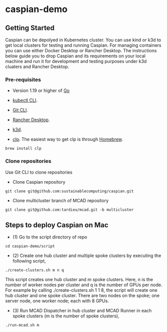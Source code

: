 # caspian-demo
## Getting Started 
Caspian can be depolyed in Kubernetes cluster. You can use kind or k3d to get  local clusters for testing and running Caspian. For managing containers you can use either Docker Desktop or Rancher Desktop. The instructions below guide you to drop Caspian and its requirements on your local machine and run it for development and testing purposes under k3d cluaters and Rancher Desktop.
### Pre-requisites
- Version 1.19 or higher of [Go](https://go.dev/dl/)

- [kubectl CLI](https://kubernetes.io/docs/tasks/tools/install-kubectl-macos/).
- [Git CLI](https://git-scm.com/book/en/v2/Getting-Started-Installing-Git).
- [Rancher Desktop](https://docs.rancherdesktop.io/getting-started/installation/).
- [k3d](https://k3d.io/v5.6.0/#install-script).

- [clp](https://github.com/lanl/clp). The easiest way to get clp is through [Homebrew](https://brew.sh/).
```
brew install clp
``` 
### Clone  repositories
Use Git CLI to clone repositories

-  Clone Caspian repository
```
git clone git@github.com:sustainablecomputing/caspian.git
```

- Clone multicluster branch of MCAD repository
```
git clone git@github.com:tardieu/mcad.git -b multicluster
```

## Steps to deploy Caspian on Mac
- (1) Go to the script directory of repo
```
cd caspian-demo/script
```

- (2) Create one hub cluster and multiple spoke clusters by executing the following script, 

```
./create-clusters.sh m n q
```
This script creates one hub cluster and m spoke clusters. Here, n is the number of worker nodes per cluster and q is the number of GPUs per node. For example by calling ./create-clusters.sh 1 1 8, the script will create one hub cluster and one spoke cluster. There are two nodes on the spoke; one server node, one worker node; each with 8 GPUs.

- (3) Run MCAD Dispatcher in hub cluster and MCAD Runner in each  spoke clusters (m is the number of spoke clusters), 

```
./run-mcad.sh m 
```